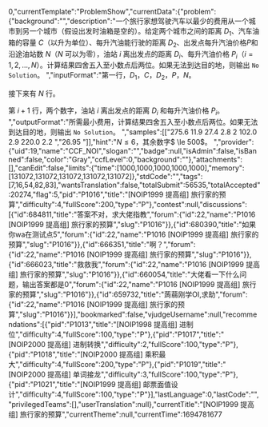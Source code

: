 0,"currentTemplate":"ProblemShow","currentData":{"problem":{"background":"","description":"一个旅行家想驾驶汽车以最少的费用从一个城市到另一个城市（假设出发时油箱是空的）。给定两个城市之间的距离 $D_1$、汽车油箱的容量 $C$（以升为单位）、每升汽油能行驶的距离 $D_2$、出发点每升汽油价格$P$和沿途油站数 $N$（$N$ 可以为零），油站 $i$ 离出发点的距离 $D_i$、每升汽油价格 $P_i$（$i=1,2,…,N$）。计算结果四舍五入至小数点后两位。如果无法到达目的地，则输出 `No Solution`。
","inputFormat":"第一行，$D_1$，$C$，$D_2$，$P$，$N$。

接下来有 $N$ 行。

第 $i+1$ 行，两个数字，油站 $i$ 离出发点的距离 $D_i$ 和每升汽油价格 $P_i$。
","outputFormat":"所需最小费用，计算结果四舍五入至小数点后两位。如果无法到达目的地，则输出 `No Solution`。
","samples":[["275.6 11.9 27.4 2.8 2
102.0 2.9
220.0 2.2
","26.95
"]],"hint":"$N \le 6$，其余数字$ \le 500$。
","provider":{"uid":19,"name":"CCF_NOI","slogan":"","badge":null,"isAdmin":false,"isBanned":false,"color":"Gray","ccfLevel":0,"background":""},"attachments":[],"canEdit":false,"limits":{"time":[1000,1000,1000,1000,1000],"memory":[131072,131072,131072,131072,131072]},"stdCode":"","tags":[7,16,54,82,83],"wantsTranslation":false,"totalSubmit":56535,"totalAccepted":20274,"flag":5,"pid":"P1016","title":"[NOIP1999 提高组] 旅行家的预算","difficulty":4,"fullScore":200,"type":"P"},"contest":null,"discussions":[{"id":684811,"title":"答案不对，求大佬指教","forum":{"id":22,"name":"P1016 [NOIP1999 提高组] 旅行家的预算","slug":"P1016"}},{"id":680390,"title":"如果你wa在测试点5","forum":{"id":22,"name":"P1016 [NOIP1999 提高组] 旅行家的预算","slug":"P1016"}},{"id":666351,"title":"啊？","forum":{"id":22,"name":"P1016 [NOIP1999 提高组] 旅行家的预算","slug":"P1016"}},{"id":666023,"title":"救救我","forum":{"id":22,"name":"P1016 [NOIP1999 提高组] 旅行家的预算","slug":"P1016"}},{"id":660054,"title":"大佬看一下什么问题，输出答案都是0","forum":{"id":22,"name":"P1016 [NOIP1999 提高组] 旅行家的预算","slug":"P1016"}},{"id":659732,"title":"蒟蒻刚学OI,求助","forum":{"id":22,"name":"P1016 [NOIP1999 提高组] 旅行家的预算","slug":"P1016"}}],"bookmarked":false,"vjudgeUsername":null,"recommendations":[{"pid":"P1013","title":"[NOIP1998 提高组] 进制位","difficulty":4,"fullScore":100,"type":"P"},{"pid":"P1017","title":"[NOIP2000 提高组] 进制转换","difficulty":2,"fullScore":100,"type":"P"},{"pid":"P1018","title":"[NOIP2000 提高组] 乘积最大","difficulty":4,"fullScore":200,"type":"P"},{"pid":"P1019","title":"[NOIP2000 提高组] 单词接龙","difficulty":3,"fullScore":100,"type":"P"},{"pid":"P1021","title":"[NOIP1999 提高组] 邮票面值设计","difficulty":4,"fullScore":100,"type":"P"}],"lastLanguage":0,"lastCode":"","privilegedTeams":[],"userTranslation":null},"currentTitle":"[NOIP1999 提高组] 旅行家的预算","currentTheme":null,"currentTime":1694781677